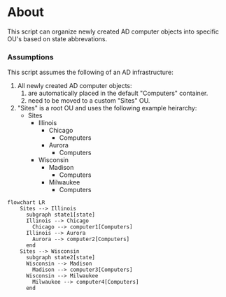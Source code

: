 # About

This script can organize newly created AD computer objects into specific OU's based on state abbrevations.

### Assumptions

This script assumes the following of an AD infrastructure:
1. All newly created AD computer objects:
    1. are automatically placed in the default "Computers" container.
    2. need to be moved to a custom "Sites" OU.
2. "Sites" is a root OU and uses the following example heirarchy:
    - Sites
      - Illinois
        - Chicago
          - Computers
        - Aurora
          - Computers
      - Wisconsin
        - Madison
          - Computers
        - Milwaukee
          - Computers

```mermaid
flowchart LR
    Sites --> Illinois
      subgraph state1[state]
      Illinois --> Chicago
        Chicago --> computer1[Computers]
      Illinois --> Aurora
        Aurora --> computer2[Computers]
      end
    Sites --> Wisconsin
      subgraph state2[state]
      Wisconsin --> Madison
        Madison --> computer3[Computers]
      Wisconsin --> Milwaukee
        Milwaukee --> computer4[Computers]
      end
```
